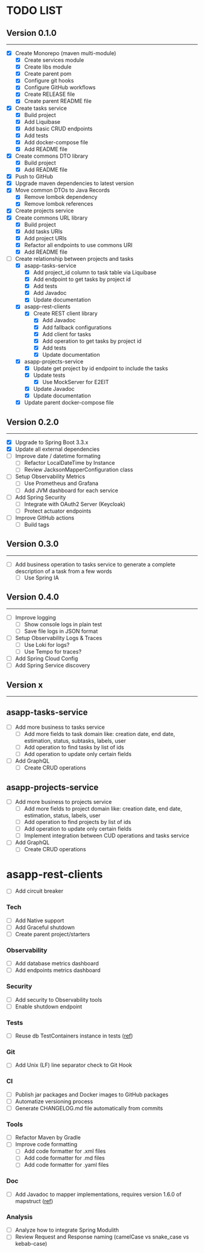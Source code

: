# TODO LIST

## Version 0.1.0

***

* [X] Create Monorepo (maven multi-module)
    * [X] Create services module
    * [X] Create libs module
    * [X] Create parent pom
    * [X] Configure git hooks
    * [X] Configure GitHub workflows
    * [X] Create RELEASE file
    * [X] Create parent README file
* [X] Create tasks service
    * [X] Build project
    * [X] Add Liquibase
    * [X] Add basic CRUD endpoints
    * [X] Add tests
    * [X] Add docker-compose file
    * [X] Add README file
* [X] Create commons DTO library
    * [X] Build project
    * [X] Add README file
* [X] Push to GitHub
* [X] Upgrade maven dependencies to latest version
* [X] Move common DTOs to Java Records
    * [X] Remove lombok dependency
    * [X] Remove lombok references
* [X] Create projects service
* [X] Create commons URL library
    * [X] Build project
    * [X] Add tasks URIs
    * [X] Add project URIs
    * [X] Refactor all endpoints to use commons URI
    * [X] Add README file
* [ ] Create relationship between projects and tasks
    * [X] asapp-tasks-service
        * [X] Add project_id column to task table via Liquibase
        * [X] Add endpoint to get tasks by project id
        * [X] Add tests
        * [X] Add Javadoc
        * [X] Update documentation
    * [X] asapp-rest-clients
        * [X] Create REST client library
            * [X] Add Javadoc
            * [X] Add fallback configurations
            * [X] Add client for tasks
            * [X] Add operation to get tasks by project id
            * [X] Add tests
            * [X] Update documentation
    * [X] asapp-projects-service
        * [X] Update get project by id endpoint to include the tasks
        * [X] Update tests
            * [X] Use MockServer for E2EIT
        * [X] Update Javadoc
        * [X] Update documentation
    * [X] Update parent docker-compose file

## Version 0.2.0

***

* [X] Upgrade to Spring Boot 3.3.x
* [X] Update all external dependencies
* [ ] Improve date / datetime formating
    * [ ] Refactor LocalDateTime by Instance
    * [ ] Review JacksonMapperConfiguration class
* [ ] Setup Observability Metrics
    * [ ] Use Prometheus and Grafana
    * [ ] Add JVM dashboard for each service
* [ ] Add Spring Security
    * [ ] Integrate with OAuth2 Server (Keycloak)
    * [ ] Protect actuator endpoints
* [ ] Improve GitHub actions
    * [ ] Build tags

## Version 0.3.0

***

* [ ] Add business operation to tasks service to generate a complete description of a task from a few words
    * [ ] Use Spring IA

## Version 0.4.0

***

* [ ] Improve logging
    * [ ] Show console logs in plain test
    * [ ] Save file logs in JSON format
* [ ] Setup Observability Logs & Traces
    * [ ] Use Loki for logs?
    * [ ] Use Tempo for traces?
* [ ] Add Spring Cloud Config
* [ ] Add Spring Service discovery

## Version x

***

## asapp-tasks-service

* [ ] Add more business to tasks service
    * [ ] Add more fields to task domain like: creation date, end date, estimation, status, subtasks, labels, user
    * [ ] Add operation to find tasks by list of ids
    * [ ] Add operation to update only certain fields
* [ ] Add GraphQL
    * [ ] Create CRUD operations

## asapp-projects-service

* [ ] Add more business to projects service
    * [ ] Add more fields to project domain like: creation date, end date, estimation, status, labels, user
    * [ ] Add operation to find projects by list of ids
    * [ ] Add operation to update only certain fields
    * [ ] Implement integration between CUD operations and tasks service
* [ ] Add GraphQL
    * [ ] Create CRUD operations

# asapp-rest-clients

* [ ] Add circuit breaker

### Tech

* [ ] Add Native support
* [ ] Add Graceful shutdown
* [ ] Create parent project/starters

### Observability

* [ ] Add database metrics dashboard
* [ ] Add endpoints metrics dashboard

### Security

* [ ] Add security to Observability tools
* [ ] Enable shutdown endpoint

### Tests

* [ ] Reuse db TestContainers instance in tests ([ref](https://spring.io/blog/2023/06/23/improved-testcontainers-support-in-spring-boot-3-1))

### Git

* [ ] Add Unix (LF) line separator check to Git Hook

### CI

* [ ] Publish jar packages and Docker images to GitHub packages
* [ ] Automatize versioning process
* [ ] Generate CHANGELOG.md file automatically from commits

### Tools

* [ ] Refactor Maven by Gradle
* [ ] Improve code formatting
    * [ ] Add code formatter for .xml files
    * [ ] Add code formatter for .md files
    * [ ] Add code formatter for .yaml files

### Doc

* [ ] Add Javadoc to mapper implementations, requires version 1.6.0 of mapstruct ([ref](https://github.com/mapstruct/mapstruct/pull/3219))

### Analysis

* [ ] Analyze how to integrate Spring Modulith
* [ ] Review Request and Response naming (camelCase vs snake_case vs kebab-case)